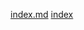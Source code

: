 [index.md](index.md) <a href="https://fianitnz.github.io/fianitnz/">index</a>

<!---
fianitnz/fianitnz is a ✨ special ✨ repository because its `README.md` (this file) appears on your GitHub profile.
You can click the Preview link to take a look at your changes.
--->
